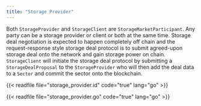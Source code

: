 ```yaml
---
title: "Storage Provider"
---
```


Both `StorageProvider` and `StorageClient` are `StorageMarketParticipant`. Any party can be a storage provider or client or both at the same time. Storage deal negotiation is expected to happen completely off chain and the request-response style storage deal protocol is to submit agreed-upon storage deal onto the network and gain storage power on chain. `StorageClient` will initiate the storage deal protocol by submitting a `StorageDealProposal` to the `StorageProvider` who will then add the deal data to a `Sector` and commit the sector onto the blockchain.

{{< readfile file="storage_provider.id" code="true" lang="go" >}}

{{< readfile file="storage_provider.go" code="true" lang="go" >}}

<!-- # Storage Provider State Machine -->
